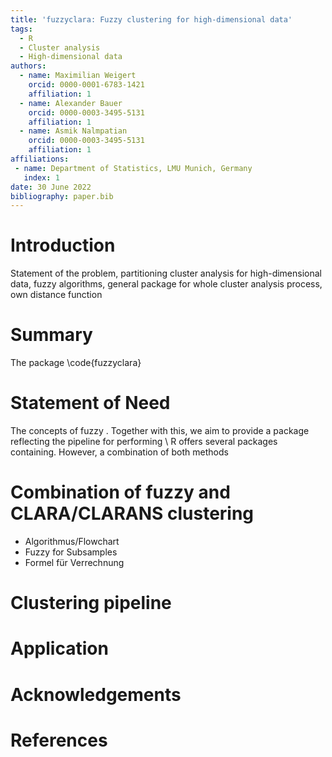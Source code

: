 ```yaml
---
title: 'fuzzyclara: Fuzzy clustering for high-dimensional data'
tags:
  - R
  - Cluster analysis
  - High-dimensional data
authors:
  - name: Maximilian Weigert
    orcid: 0000-0001-6783-1421
    affiliation: 1
  - name: Alexander Bauer
    orcid: 0000-0003-3495-5131
    affiliation: 1
  - name: Asmik Nalmpatian
    orcid: 0000-0003-3495-5131
    affiliation: 1
affiliations:
 - name: Department of Statistics, LMU Munich, Germany
   index: 1
date: 30 June 2022
bibliography: paper.bib
---
```


# Introduction

Statement of the problem, partitioning cluster analysis for high-dimensional
data, fuzzy algorithms, general package for whole cluster analysis process,
own distance function

# Summary
The package \code{fuzzyclara}

# Statement of Need
The concepts of fuzzy . Together with this, we aim to provide a package
reflecting the pipeline for performing 
\\ R offers several packages containing. However, a combination of both
methods

# Combination of fuzzy and CLARA/CLARANS clustering
- Algorithmus/Flowchart
- Fuzzy for Subsamples
- Formel für Verrechnung

# Clustering pipeline

# Application


# Acknowledgements

# References
